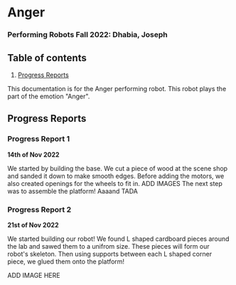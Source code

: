 # Anger
### Performing Robots Fall 2022: Dhabia, Joseph 

## Table of contents
1. [Progress Reports](#ProgressReports)


This documentation is for the Anger performing robot. This robot plays the part of the emotion "Anger". 

## Progress Reports <a name="ProgressReports"></a>

### Progress Report 1 

**14th of Nov 2022**

We started by building the base. We cut a piece of wood at the scene shop and sanded it down to make smooth edges. Before adding the motors, we also created openings for the wheels to fit in.
ADD IMAGES
The next step was to assemble the platform! Aaaand TADA 

### Progress Report 2

**21st of Nov 2022**

We started building our robot! We found L shaped cardboard pieces around the lab and sawed them to a unifrom size. These pieces will form our robot's skeleton. Then using supports between each L shaped corner piece, we glued them onto the platform! 

ADD IMAGE HERE
